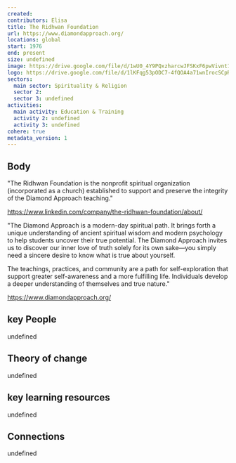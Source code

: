 ```yaml
---
created:
contributors: Elisa
title: The Ridhwan Foundation
url: https://www.diamondapproach.org/
locations: global
start: 1976
end: present
size: undefined
image: https://drive.google.com/file/d/1wU0_4Y9PQxzharcwJFSKxF6pwVivnt1i/view?usp=drive_link
logo: https://drive.google.com/file/d/1lKFqg53pODC7-4fQOA4a71wnIrocSCpR/view?usp=drive_link
sectors:
  main sector: Spirituality & Religion
  sector 2: 
  sector 3: undefined
activities: 
  main activity: Education & Training
  activity 2: undefined
  activity 3: undefined
cohere: true
metadata_version: 1
---
```



## Body

"The Ridhwan Foundation is the nonprofit spiritual organization (incorporated as a church) established to support and preserve the integrity of the Diamond Approach teaching."

https://www.linkedin.com/company/the-ridhwan-foundation/about/

"The Diamond Approach is a modern-day spiritual path. It brings forth a unique understanding of ancient spiritual wisdom and modern psychology to help students uncover their true potential. The Diamond Approach invites us to discover our inner love of truth solely for its own sake—you simply need a sincere desire to know what is true about yourself.

The teachings, practices, and community are a path for self-exploration that support greater self-awareness and a more fulfilling life. Individuals develop a deeper understanding of themselves and true nature."

https://www.diamondapproach.org/

## key People

undefined

## Theory of change

undefined

## key learning resources

undefined

## Connections

undefined

